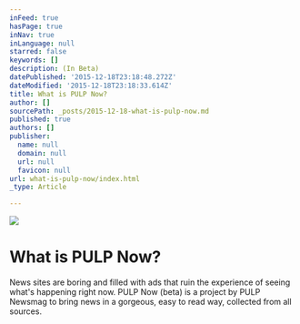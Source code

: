 ```yaml
---
inFeed: true
hasPage: true
inNav: true
inLanguage: null
starred: false
keywords: []
description: (In Beta)
datePublished: '2015-12-18T23:18:48.272Z'
dateModified: '2015-12-18T23:18:33.614Z'
title: What is PULP Now?
author: []
sourcePath: _posts/2015-12-18-what-is-pulp-now.md
published: true
authors: []
publisher:
  name: null
  domain: null
  url: null
  favicon: null
url: what-is-pulp-now/index.html
_type: Article

---
```

![](https://s3-us-west-2.amazonaws.com/the-grid-img/p/05870a0eba6de76d3b81258474ceaec93a398906.png)

# What is PULP Now?

News sites are boring and filled with ads that ruin the experience of seeing what's happening right now. 
PULP Now (beta) is a project by PULP Newsmag to bring news in a gorgeous, easy to read way, collected from all sources.